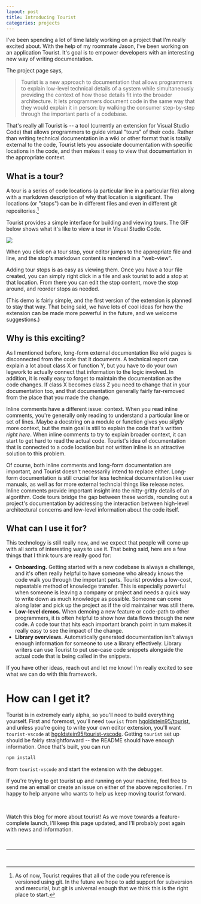 ```yaml
---
layout: post
title: Introducing Tourist
categories: projects
---
```


I've been spending a lot of time lately working on a project that I'm really
excited about. With the help of my roommate Jason, I've been working on an
application Tourist. It's goal is to empower developers with an interesting
new way of writing documentation.

The project page says,

> Tourist is a new approach to documentation that allows programmers to explain
> low-level technical details of a system while simultaneously providing the
> context of how those details fit into the broader architecture. It lets
> programmers document code in the same way that they would explain it in
> person: by walking the consumer step-by-step through the important parts of a
> codebase.

That's really all Tourist is -- a tool (currently an extension for Visual
Studio Code) that allows programmers to guide virtual "tours" of their code.
Rather than writing technical documentation in a wiki or other format that is
totally external to the code, Tourist lets you associate documentation with
specific locations in the code, and then makes it easy to view that
documentation in the appropriate context.

## What is a tour?

A tour is a series of code locations (a particular line in a particular file)
along with a markdown description of why that location is significant. The
locations (or "stops") can be in different files and even in different git
repositories.[^1]

Tourist provides a simple interface for building and viewing tours. The GIF
below shows what it's like to view a tour in Visual Studio Code.

<img src="../../../../img/tourist-demo.gif" />

When you click on a tour stop, your editor jumps to the appropriate file and
line, and the stop's markdown content is rendered in a "web-view".

Adding tour stops is as easy as viewing them. Once you have a tour file
created, you can simply right click in a file and ask tourist to add a stop
at that location. From there you can edit the stop content, move the stop
around, and reorder stops as needed.

(This demo is fairly simple, and the first version of the extension is
planned to stay that way. That being said, we have lots of cool ideas for how
the extension can be made more powerful in the future, and we welcome
suggestions.)

## Why is this exciting?

As I mentioned before, long-form external documentation like wiki pages is
disconnected from the code that it documents. A technical report can explain
a lot about class X or function Y, but you have to do your own legwork to
actually connect that information to the logic involved. In addition, it is
really easy to forget to maintain the documentation as the code changes. If
class X becomes class Z you need to change that in your documentation too,
and that documentation generally fairly far-removed from the place that you
made the change.

Inline comments have a different issue: context. When you read inline
comments, you're generally only reading to understand a particular line or
set of lines. Maybe a docstring on a module or function gives you
*sligtly* more context, but the main goal is still to explain the code that's
written *right here*. When inline comments to try to explain broader context,
it can start to get hard to read the actual code. Tourist's idea of
documentation that is connected to a code location but not written inline is
an attractive solution to this problem.

Of course, both inline comments and long-form documentation are important,
and Tourist doesn't necessarily intend to replace either. Long-form
documentation is still crucial for less technical documentation like user
manuals, as well as for more external techncial things like release notes.
Inline comments provide important insight into the nitty-gritty details of an
algorithm. Code tours bridge the gap between these worlds, rounding out a
project's documentation by addressing the interaction between high-level
architectural concerns and low-level information about the code itself.

## What can I use it for?

This technology is still really new, and we expect that people will come up
with all sorts of interesting ways to use it. That being said, here are a few
things that I think tours are really good for:

- **Onboarding.** Getting started with a new codebase is always a challenge, and
  it's often really helpful to have someone who already knows the code walk
  you through the important parts. Tourist provides a low-cost, repeatable
  method of knowledge transfer. This is especially powerful when someone is
  leaving a company or project and needs a quick way to write down as much
  knowledge as possible. Someone can come along later and pick up the
  project as if the old maintainer was still there.
- **Low-level demos.** When demoing a new feature or code-path to other
  programmers, it is often helpful to show how data flows through the new
  code. A code tour that hits each important branch point in turn makes it
  really easy to see the impact of the change.
- **Library overviews.** Automatically generated documentation isn't always
  enough information for someone to use a library effectively. Library
  writers can use Tourist to put use-case code snippets alongside the actual
  code that is being called in the snippets.

If you have other ideas, reach out and let me know! I'm really excited to see
what we can do with this framework.

# How can I get it?

Tourist is in extremely early alpha, so you'll need to build everything
yourself. First and foremost, you'll need `tourist` from
[hgoldstein95/tourist](https://github.com/hgoldstein95/tourist), and unless
you're going to write your own editor extension, you'll want `tourist-vscode`
at
[hgoldstein95/tourist-vscode](https://github.com/hgoldstein95/tourist-vscode).
Getting `tourist` set up should be fairly straightforward -- the README
should have enough information. Once that's built, you can run 
```bash
npm install
```
from `tourist-vscode` and start the extension with the debugger.

If you're trying to get tourist up and running on your machine, feel free to
send me an email or create an issue on either of the above repositories. I'm
happy to help anyone who wants to help us keep moving tourist forward.

<br/>

Watch this blog for more about tourist! As we move towards a feature-complete
launch, I'll keep this page updated, and I'll probably post again with news
and information.


<br/>

-----------------------
<br/>

[^1]: As of now, Tourist requires that all of the code you reference is
    versioned using git. In the future we hope to add support for subversion and
    mercurial, but git is universal enough that we think this is the right place
    to start.
